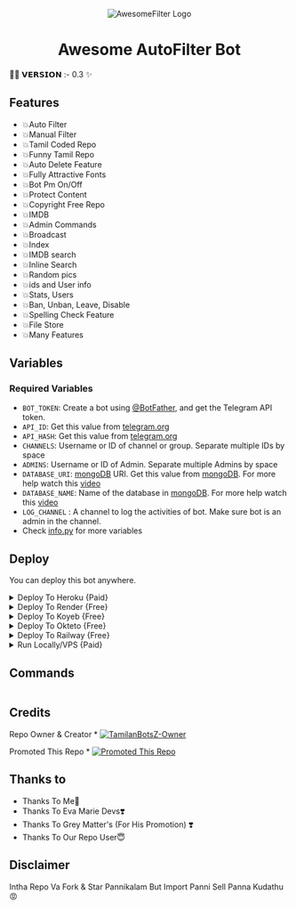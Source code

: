 <p align="center">
  <img src="https://te.legra.ph/file/12d811d8bd6d19299f369.jpg" alt="AwesomeFilter Logo">
</p>
<h1 align="center">
  <b>Awesome AutoFilter Bot</b>
</h1>

👩‍💻 𝗩𝗘𝗥𝗦𝗜𝗢𝗡 :- 0.3 ✨


## Features

- 💥Auto Filter
- 💥Manual Filter
- 💥Tamil Coded Repo
- 💥Funny Tamil Repo
- 💥Auto Delete Feature
- 💥Fully Attractive Fonts
- 💥Bot Pm On/Off
- 💥Protect Content
- 💥Copyright Free Repo
- 💥IMDB
- 💥Admin Commands
- 💥Broadcast
- 💥Index
- 💥IMDB search
- 💥Inline Search
- 💥Random pics
- 💥ids and User info 
- 💥Stats, Users
- 💥Ban, Unban, Leave, Disable
- 💥Spelling Check Feature
- 💥File Store
- 💥Many Features

## Variables



### Required Variables
* `BOT_TOKEN`: Create a bot using [@BotFather](https://telegram.dog/BotFather), and get the Telegram API token.
* `API_ID`: Get this value from [telegram.org](https://my.telegram.org/apps)
* `API_HASH`: Get this value from [telegram.org](https://my.telegram.org/apps)
* `CHANNELS`: Username or ID of channel or group. Separate multiple IDs by space
* `ADMINS`: Username or ID of Admin. Separate multiple Admins by space
* `DATABASE_URI`: [mongoDB](https://www.mongodb.com) URI. Get this value from [mongoDB](https://www.mongodb.com). For more help watch this [video](https://youtu.be/jS_nLQ8i2EQ )
* `DATABASE_NAME`: Name of the database in [mongoDB](https://www.mongodb.com). For more help watch this [video](https://youtu.be/jS_nLQ8i2EQ )
* `LOG_CHANNEL` : A channel to log the activities of bot. Make sure bot is an admin in the channel.
* Check [info.py](https://github.com/TamilanBotsz/AwesomeFilter/blob/master/info.py) for more variables

## Deploy
You can deploy this bot anywhere.

<details><summary>Deploy To Heroku {Paid}</summary>
<p>
<br>
<a href="https://heroku.com/deploy?template=https://github.com/TamilanBotsZ/AwesomeFilter">
  <img src="https://www.herokucdn.com/deploy/button.svg" alt="Deploy">
  </a>
  </p>
  </details>

<details><summary>Deploy To Render {Free}</summary>
<p>
<br>
<a href="https://dashboard.render.com/select-repo?type=web">
  <img src="https://render.com/images/deploy-to-render-button.svg" alt="deploy-to-render">
  </a>
  </p>
  <p>
  Make sure to have the following options set :
<b>Environment</b>
<pre>Go</pre>

<b>Build Command</b>
<pre>go build .</pre>

<b>Start Command</b>
<pre>./AwesomeFilter</pre>

<b>Advanced >> Health Check Path</b>
<pre>/</pre>
</p>
</details>


<details><summary>Deploy To Koyeb {Free}</summary>
<p>
<br>
<a href="https://app.koyeb.com/deploy?type=git&repository=github.com/TamilanBotsZ/AwesomeFilter&branch=main">
  <img src="https://www.koyeb.com/static/images/deploy/button.svg" alt="deploy-to-koyeb">
  </a>
  </p>
  <p>
  You must set the Run command to :
  <pre>./bin/Go-Filter-Bot</pre>
  </p>
  </details>
<details><summary>Deploy To Okteto {Free}</summary>
<p>
<br>
<a href="https://cloud.okteto.com/deploy?repository=https://github.com/TamilanBotsZ/AwesomeFilter">
  <img src="https://okteto.com/develop-okteto.svg" alt="deploy-to-okteto">
  </a>
  </p>
  </details>
<details><summary>Deploy To Railway {Free}</summary>
<p>
<br>
<a href="https://railway.app/new/template?template=https%3A%2F%2Fgithub.com%2FTamilanBotsZ%2FAwesomeFilter">
  <img src="https://railway.app/button.svg" alt="deploy-to-railway">
  </a>
  </p>
  </details>
<details><summary>Run Locally/VPS {Paid}</summary>
<p>
You must have the latest version of <a href="golang.org">go</a> installed first
<pre>
git clone https://github.com/TamilanBotsZ/AwesomeFilter
cd AwesomeFilter
go build .
./AwesomeFilter
</pre>
</p>
</details>

## Commands
```

```


## Credits 
Repo Owner & Creator * [![TamilanBotsZ-Owner](https://img.shields.io/static/v1?label=TamilanBotsZ&message=devs&color=critical)](https://telegram.dog/Tamilan_BotsZ)

Promoted This Repo * [![Promoted This Repo](https://img.shields.io/static/v1?label=GreyMatters&message=devs&color=critical)](https://telegram.dog/Tamilan_BotsZ)

## Thanks to 
 - Thanks To Me🤩
 - Thanks To Eva Marie Devs❣️
 - Thanks To Grey Matter's (For His Promotion) ❣️
 - Thanks To Our Repo User😇

## Disclaimer

Intha Repo Va Fork & Star Pannikalam But Import Panni Sell Panna Kudathu 😡
